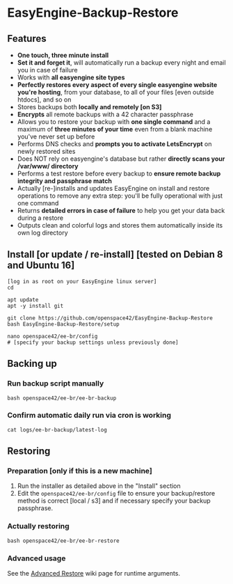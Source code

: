 # EasyEngine-Backup-Restore

## Features

* **One touch, three minute install**
* **Set it and forget it**, will automatically run a backup every night and email you in case of failure
* Works with **all easyengine site types**
* **Perfectly restores every aspect of every single easyengine website you're hosting**, from your database, to all of your files [even outside htdocs], and so on
* Stores backups both **locally and remotely [on S3]**
* **Encrypts** all remote backups with a 42 character passphrase
* Allows you to restore your backup with **one single command** and a maximum of **three minutes of your time** even from a blank machine you've never set up before
* Performs DNS checks and **prompts you to activate LetsEncrypt** on newly restored sites
* Does NOT rely on easyengine's database but rather **directly scans your /var/www/ directory**
* Performs a test restore before every backup to **ensure remote backup integrity and passphrase match**
* Actually [re-]installs and updates EasyEngine on install and restore operations to remove any extra step: you'll be fully operational with just one command
* Returns **detailed errors in case of failure** to help you get your data back during a restore
* Outputs clean and colorful logs and stores them automatically inside its own log directory


## Install [or update / re-install] [tested on Debian 8 and Ubuntu 16]

```
[log in as root on your EasyEngine linux server]
cd
```

```
apt update
apt -y install git
```
```
git clone https://github.com/openspace42/EasyEngine-Backup-Restore
bash EasyEngine-Backup-Restore/setup
```
```
nano openspace42/ee-br/config
# [specify your backup settings unless previously done]
```

## Backing up

### Run backup script manually

```
bash openspace42/ee-br/ee-br-backup
```

### Confirm automatic daily run via cron is working

```
cat logs/ee-br-backup/latest-log
```

## Restoring

### Preparation [only if this is a new machine]

1. Run the installer as detailed above in the "Install" section
2. Edit the `openspace42/ee-br/config` file to ensure your backup/restore method is correct [local / s3] and if necessary specify your backup passphrase.

### Actually restoring

```
bash openspace42/ee-br/ee-br-restore
```

### Advanced usage

See the [Advanced Restore](https://github.com/openspace42/EasyEngine-Backup-Restore/wiki/Advanced-Restore) wiki page for runtime arguments.
